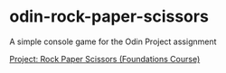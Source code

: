 # odin-rock-paper-scissors

A simple console game for the Odin Project assignment

<a href="https://www.theodinproject.com/lessons/foundations-rock-paper-scissors">Project: Rock Paper Scissors (Foundations Course)</a>

